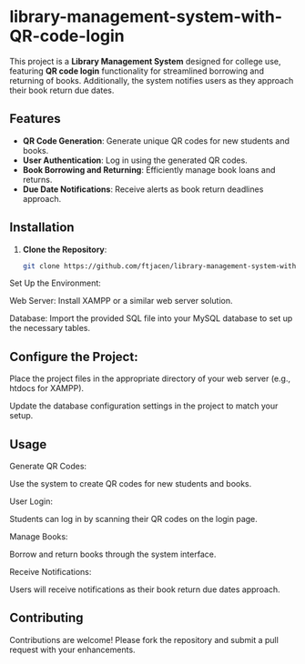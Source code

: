 # library-management-system-with-QR-code-login

This project is a **Library Management System** designed for college use, featuring **QR code login** functionality for streamlined borrowing and returning of books. Additionally, the system notifies users as they approach their book return due dates.

## Features

- **QR Code Generation**: Generate unique QR codes for new students and books.
- **User Authentication**: Log in using the generated QR codes.
- **Book Borrowing and Returning**: Efficiently manage book loans and returns.
- **Due Date Notifications**: Receive alerts as book return deadlines approach.

## Installation

1. **Clone the Repository**:
   ```bash
   git clone https://github.com/ftjacen/library-management-system-with-QR-code-login.git
   
Set Up the Environment:

Web Server: Install XAMPP or a similar web server solution.

Database: Import the provided SQL file into your MySQL database to set up the necessary tables.

## Configure the Project:

Place the project files in the appropriate directory of your web server (e.g., htdocs for XAMPP).

Update the database configuration settings in the project to match your setup.

## Usage
Generate QR Codes:

Use the system to create QR codes for new students and books.

User Login:

Students can log in by scanning their QR codes on the login page.

Manage Books:

Borrow and return books through the system interface.

Receive Notifications:

Users will receive notifications as their book return due dates approach.

## Contributing
Contributions are welcome! Please fork the repository and submit a pull request with your enhancements.
